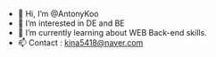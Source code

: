 - 👋 Hi, I’m @AntonyKoo
- 👀 I’m interested in DE and BE
- 🌱 I’m currently learning about WEB Back-end skills.
- 📫 Contact : kina5418@naver.com
